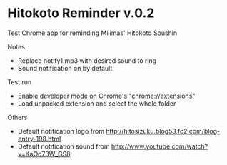 Hitokoto Reminder v.0.2
==================
Test Chrome app for reminding Milimas' Hitokoto Soushin

Notes
- Replace notify1.mp3 with desired sound to ring
- Sound notification on by default

Test run
- Enable developer mode on Chrome's "chrome://extensions"
- Load unpacked extension and select the whole folder

Others
- Default notification logo from http://hitosizuku.blog53.fc2.com/blog-entry-198.html
- Default notification sound from http://www.youtube.com/watch?v=KaOo73W_GS8
